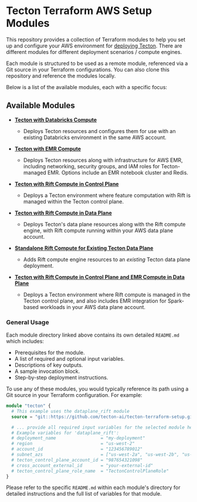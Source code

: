 # Tecton Terraform AWS Setup Modules

This repository provides a collection of Terraform modules to help you set up and configure your AWS environment for [deploying Tecton](https://docs.tecton.ai/docs/setting-up-tecton). There are different modules for different deployment scenarios / compute engines.

Each module is structured to be used as a remote module, referenced via a Git source in your Terraform configurations. You can also clone this repository and reference the modules locally.

Below is a list of the available modules, each with a specific focus:

## Available Modules

*   **[Tecton with Databricks Compute](./modules/databricks_sample/README.md)**
    *   Deploys Tecton resources and configures them for use with an existing Databricks environment in the same AWS account.

*   **[Tecton with EMR Compute](./modules/emr_sample/README.md)**
    *   Deploys Tecton resources along with infrastructure for AWS EMR, including networking, security groups, and IAM roles for Tecton-managed EMR. Options include an EMR notebook cluster and Redis.

*   **[Tecton with Rift Compute in Control Plane](./modules/controlplane_rift/README.md)**
    *   Deploys a Tecton environment where feature computation with Rift is managed within the Tecton control plane.

*   **[Tecton with Rift Compute in Data Plane](./modules/dataplane_rift/README.md)**
    *   Deploys Tecton's data plane resources along with the Rift compute engine, with Rift compute running within your AWS data plane account.

*   **[Standalone Rift Compute for Existing Tecton Data Plane](./modules/standalone_rift/README.md)**
    *   Adds Rift compute engine resources to an *existing* Tecton data plane deployment.

*   **[Tecton with Rift Compute in Control Plane and EMR Compute in Data Plane](./modules/controlplane_rift_with_emr/README.md)**
    *   Deploys a Tecton environment where Rift compute is managed in the Tecton control plane, and also includes EMR integration for Spark-based workloads in your AWS data plane account.

### General Usage

Each module directory linked above contains its own detailed `README.md` which includes:
*   Prerequisites for the module.
*   A list of required and optional input variables.
*   Descriptions of key outputs.
*   A sample invocation block.
*   Step-by-step deployment instructions.

To use any of these modules, you would typically reference its path using a Git source in your Terraform configuration. For example:

```terraform
module "tecton" {
  # This example uses the dataplane_rift module
  source = "git::https://github.com/tecton-ai/tecton-terraform-setup.git//modules/dataplane_rift" # Path updated

  # ... provide all required input variables for the selected module here ...
  # Example variables for 'dataplane_rift':
  # deployment_name                 = "my-deployment"
  # region                          = "us-west-2"
  # account_id                      = "123456789012"
  # subnet_azs                      = ["us-west-2a", "us-west-2b", "us-west-2c"]
  # tecton_control_plane_account_id = "987654321098"
  # cross_account_external_id       = "your-external-id"
  # tecton_control_plane_role_name  = "TectonControlPlaneRole"
}
```

Please refer to the specific `README.md` within each module's directory for detailed instructions and the full list of variables for that module.
